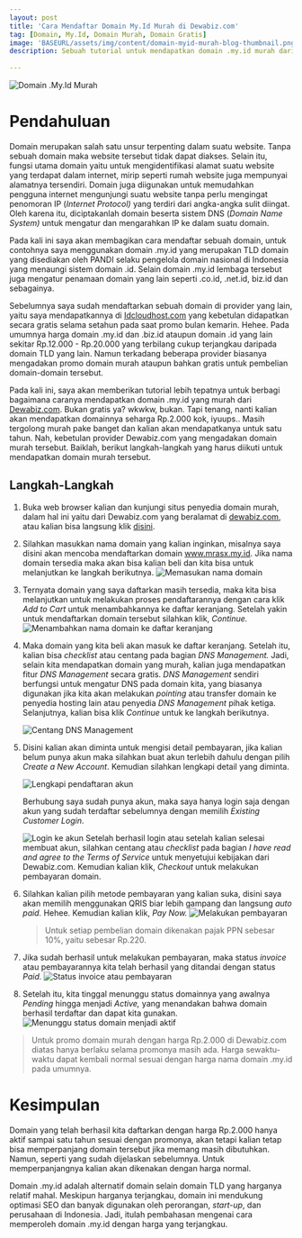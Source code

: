 ```yaml
---
layout: post
title: 'Cara Mendaftar Domain My.Id Murah di Dewabiz.com'
tag: [Domain, My.Id, Domain Murah, Domain Gratis]
image: 'BASEURL/assets/img/content/domain-myid-murah-blog-thumbnail.png'
description: Sebuah tutorial untuk mendapatkan domain .my.id murah dari Dewabiz.com
 
---
```


![Domain .My.Id Murah](/assets/img/content/domain-myid-murah-blog-thumbnail.png)

# Pendahuluan

Domain merupakan salah satu unsur  terpenting dalam suatu website. Tanpa sebuah domain maka website tersebut tidak dapat diakses. Selain itu, fungsi utama domain yaitu untuk mengidentifikasi alamat suatu website yang terdapat dalam internet, mirip seperti rumah website juga mempunyai alamatnya tersendiri. Domain juga diigunakan untuk memudahkan pengguna internet mengunjungi suatu website tanpa perlu mengingat penomoran IP (_Internet Protocol)_ yang terdiri dari angka-angka sulit diingat. Oleh karena itu, diciptakanlah domain beserta sistem DNS (_Domain Name System)_ untuk mengatur dan mengarahkan IP ke dalam suatu domain.

Pada kali ini saya akan membagikan cara mendaftar sebuah domain, untuk contohnya saya menggunakan domain .my.id yang merupakan TLD domain yang disediakan oleh PANDI selaku pengelola domain nasional di Indonesia yang menaungi sistem domain .id. Selain domain .my.id lembaga tersebut juga mengatur penamaan domain yang lain seperti .co.id, .net.id, biz.id dan sebagainya. 

Sebelumnya saya sudah mendaftarkan sebuah domain di provider yang lain, yaitu saya mendapatkannya di [Idcloudhost.com](Idcloudhost.com) yang kebetulan didapatkan secara gratis selama setahun pada saat promo bulan kemarin. Hehee. Pada umumnya harga domain .my.id dan .biz.id ataupun domain .id yang lain sekitar Rp.12.000 - Rp.20.000 yang terbilang cukup terjangkau daripada domain TLD yang lain. Namun terkadang beberapa provider biasanya mengadakan promo domain murah ataupun bahkan gratis untuk pembelian domain-domain tersebut.

Pada kali ini, saya akan memberikan tutorial lebih tepatnya untuk berbagi bagaimana caranya mendapatkan domain .my.id yang murah dari [Dewabiz.com](https://dewabiz.com). Bukan gratis ya? wkwkw, bukan. Tapi tenang, nanti kalian akan mendapatkan domainnya seharga Rp.2.000 kok, iyuups.. Masih tergolong murah pake banget dan kalian akan mendapatkanya untuk satu tahun. Nah, kebetulan provider Dewabiz.com yang mengadakan domain murah tersebut. Baiklah, berikut langkah-langkah yang harus diikuti untuk mendapatkan domain murah tersebut.

## Langkah-Langkah

1. Buka web browser kalian dan kunjungi situs penyedia domain murah, dalam hal ini yaitu dari Dewabiz.com yang beralamat di [dewabiz.com](https://dewabiz.com), atau kalian bisa langsung klik [disini](https://my.dewabiz.com/cart.php?a=add&domain=register.php).

2. Silahkan masukkan nama domain yang kalian inginkan, misalnya saya disini akan mencoba mendaftarkan domain www.mrasx.my.id. Jika nama domain tersedia maka akan bisa kalian beli dan kita bisa untuk melanjutkan ke langkah berikutnya.
![Memasukan nama domain](/assets/img/content/daftar-domain-1.png)



3. Ternyata domain yang saya daftarkan masih tersedia, maka kita bisa melanjutkan untuk melakukan proses pendaftarannya dengan cara klik *Add to Cart* untuk menambahkannya ke daftar keranjang. Setelah yakin untuk mendaftarkan domain tersebut silahkan klik, *Continue.*
![Menambahkan nama domain ke daftar keranjang](/assets/img/content/daftar-domain-2.png)



4. Maka domain yang kita beli akan masuk ke daftar keranjang. Setelah itu, kalian bisa *checklist* atau centang pada bagian *DNS Management.* Jadi, selain kita mendapatkan domain yang murah, kalian juga mendapatkan fitur *DNS Management* secara gratis. *DNS Management* sendiri berfungsi untuk mengatur DNS pada domain kita, yang biasanya digunakan jika kita akan melakukan *pointing* atau transfer domain ke penyedia hosting lain atau penyedia *DNS Management* pihak ketiga.
    Selanjutnya, kalian bisa klik *Continue* untuk ke langkah berikutnya.
   
   ![Centang DNS Management](/assets/img/content/daftar-domain-3.png)
   
   

5. Disini kalian akan diminta untuk mengisi detail pembayaran, jika kalian belum punya akun maka silahkan buat akun terlebih dahulu dengan pilih *Create a New Account*. Kemudian silahkan lengkapi detail yang diminta.
   
   ![Lengkapi pendaftaran akun](/assets/img/content/daftar-domain-4.png)

    Berhubung saya sudah punya akun, maka saya hanya login saja dengan akun yang sudah terdaftar sebelumnya dengan memilih *Existing Customer Login*.

   ![Login ke akun](/assets/img/content/daftar-domain-5.png)
     Setelah berhasil login atau setelah kalian selesai membuat akun, silahkan centang atau *checklist* pada bagian *I have read and agree to the Terms of Service* untuk menyetujui kebijakan dari Dewabiz.com. Kemudian kalian klik, *Checkout* untuk melakukan pembayaran domain.


6. Silahkan kalian pilih metode pembayaran yang kalian suka, disini saya akan memilih menggunakan QRIS biar lebih gampang dan langsung *auto paid.* Hehee. Kemudian kalian klik, *Pay Now.*
   ![Melakukan pembayaran](/assets/img/content/daftar-domain-6.png)
   > Untuk setiap pembelian domain dikenakan pajak PPN sebesar 10%, yaitu sebesar Rp.220.
   
7. Jika sudah berhasil untuk melakukan pembayaran, maka status *invoice* atau pembayarannya kita telah berhasil yang ditandai dengan status *Paid.*
   ![Status invoice atau pembayaran](/assets/img/content/daftar-domain-7.png)
   
   

8.  Setelah itu, kita tinggal menunggu status domainnya yang awalnya *Pending* hingga menjadi *Active,* yang menandakan bahwa domain berhasil terdaftar dan dapat kita gunakan.
   ![Menunggu status domain menjadi aktif](/assets/img/content/daftar-domain-8.png)
   
> Untuk promo domain murah dengan harga Rp.2.000 di Dewabiz.com diatas hanya berlaku selama promonya masih ada. Harga sewaktu-waktu dapat kembali normal sesuai dengan harga nama domain .my.id pada umumnya.



# Kesimpulan

Domain yang telah berhasil kita daftarkan dengan harga Rp.2.000 hanya aktif sampai satu tahun sesuai dengan promonya, akan tetapi kalian tetap bisa memperpanjang domain tersebut jika memang masih dibutuhkan. Namun, seperti yang sudah dijelaskan sebelumnya. Untuk memperpanjangnya kalian akan dikenakan dengan harga normal. 

Domain .my.id adalah alternatif domain selain domain TLD yang harganya relatif mahal. Meskipun harganya terjangkau, domain ini mendukung optimasi SEO dan banyak digunakan oleh perorangan, *start-up*, dan perusahaan di Indonesia. Jadi, itulah pembahasan mengenai cara memperoleh domain .my.id dengan harga yang terjangkau.
